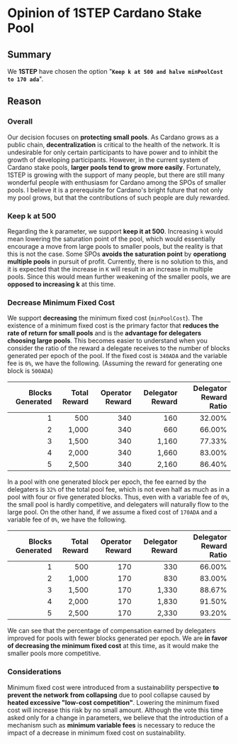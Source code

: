 # Opinion of 1STEP Cardano Stake Pool

## Summary

We **1STEP** have chosen the option "**`Keep k at 500 and halve minPoolCost to 170 ada`**".

## Reason

### Overall

Our decision focuses on **protecting small pools**. As Cardano grows as a public chain, **decentralization** is critical to the health of the network. It is undesirable for only certain participants to have power and to inhibit the growth of developing participants. However, in the current system of Cardano stake pools, **larger pools tend to grow more easily**. Fortunately, 1STEP is growing with the support of many people, but there are still many wonderful people with enthusiasm for Cardano among the SPOs of smaller pools. I believe it is a prerequisite for Cardano's bright future that not only my pool grows, but that the contributions of such people are duly rewarded.

### Keep k at 500

Regarding the k parameter, we support **keep it at 500**. Increasing `k` would mean lowering the saturation point of the pool, which would essentially encourage a move from large pools to smaller pools, but the reality is that this is not the case. Some SPOs **avoids the saturation point** by **operationg multiple pools** in pursuit of profit. Currently, there is no solution to this, and it is expected that the increase in `K` will result in an increase in multiple pools. Since this would mean further weakening of the smaller pools, we are **opposed to increasing k** at this time.

### Decrease Minimum Fixed Cost

We support **decreasing** the minimum fixed cost (`minPoolCost`). The existence of a minimum fixed cost is the primary factor that **reduces the rate of return for small pools** and is the **advantage for delegaters choosing large pools**. This becomes easier to understand when you consider the ratio of the reward a delegate receives to the number of blocks generated per epoch of the pool. If the fixed cost is `340ADA` and the variable fee is `0%`, we have the following. (Assuming the reward for generating one block is `500ADA`)

| Blocks Generated | Total Reward | Operator Reward | Delegator Reward | Delegator Reward Ratio |
|---:|---:|---:|---:|---:|
| 1 | 500 | 340 | 160 | 32.00% |
| 2 | 1,000 | 340 | 660 | 66.00% |
| 3 | 1,500 | 340 | 1,160 | 77.33% |
| 4 | 2,000 | 340 | 1,660 | 83.00% |
| 5 | 2,500 | 340 | 2,160 | 86.40% |

In a pool with one generated block per epoch, the fee earned by the delegaters is `32%` of the total pool fee, which is not even half as much as in a pool with four or five generated blocks. Thus, even with a variable fee of `0%`, the small pool is hardly competitive, and delegaters will naturally flow to the large pool. On the other hand, if we assume a fixed cost of `170ADA` and a variable fee of `0%`, we have the following.

| Blocks Generated | Total Reward | Operator Reward | Delegator Reward | Delegator Reward Ratio |
|---:|---:|---:|---:|---:|
| 1 | 500 | 170 | 330 | 66.00% |
| 2 | 1,000 | 170 | 830 | 83.00% |
| 3 | 1,500 | 170 | 1,330 | 88.67% |
| 4 | 2,000 | 170 | 1,830 | 91.50% |
| 5 | 2,500 | 170 | 2,330 | 93.20% |

We can see that the percentage of compensation earned by delegaters improved for pools with fewer blocks generated per epoch. We are **in favor of decreasing the minimum fixed cost** at this time, as it would make the smaller pools more competitive.

### Considerations

Minimum fixed cost were introduced from a sustainability perspective **to prevent the network from collapsing** due to pool collapse caused by **heated excessive "low-cost competition"**. Lowering the minimum fixed cost will increase this risk by no small amount. Although the vote this time asked only for a change in parameters, we believe that the introduction of a mechanism such as **minimum variable fees** is necessary to reduce the impact of a decrease in minimum fixed cost on sustainability.
